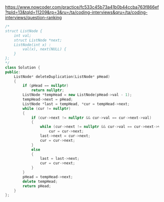 https://www.nowcoder.com/practice/fc533c45b73a41b0b44ccba763f866ef?tpId=13&tqId=11209&rp=3&ru=/ta/coding-interviews&qru=/ta/coding-interviews/question-ranking

```cpp
/*
struct ListNode {
    int val;
    struct ListNode *next;
    ListNode(int x) :
        val(x), next(NULL) {
    }
};
*/
class Solution {
public:
    ListNode* deleteDuplication(ListNode* pHead)
    {
        if (pHead == nullptr)
            return nullptr;
        ListNode *tempHead = new ListNode(pHead->val - 1);
        tempHead->next = pHead;
        ListNode *last = tempHead, *cur = tempHead->next;
        while (cur != nullptr)
        {
            if (cur->next != nullptr && cur->val == cur->next->val)
            {
                while (cur->next != nullptr && cur->val == cur->next->val)
                    cur = cur->next;
                last->next = cur->next;
                cur = cur->next;
            }
            else
            {
                last = last->next;
                cur = cur->next;
            }
        }
        pHead = tempHead->next;
        delete tempHead;
        return pHead;
    }
};
```

